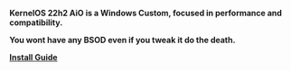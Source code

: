**KernelOS 22h2 AiO is a Windows Custom, focused in performance and compatibility.**

**You wont have any BSOD even if you tweak it do the death.**

**[Install Guide](https://docs.google.com/document/d/1E7er38lWVD44Q3SaCMgO8CQEMQwNMz7O45l9aAYDcdQ/)**

